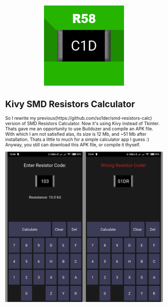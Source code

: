 <p align="center"> 
<img src="https://raw.githubusercontent.com/so1der/kivy-smd-calc/main/calc_apk/ico.png">
</p>

<h1><b>Kivy SMD Resistors Calculator</b></h1>
So I rewrite my previous(https://github.com/so1der/smd-resistors-calc) version of SMD Resistors Calculator. Now it's using Kivy instead of Tkinter. Thats gave me an opportunity to use Buildozer and compile an APK file. With which I am not satisfied alas, its size is 12 Mb, and ~51 Mb after installation. Thats a little to much for a simple calculator app I guess :)
Anyway, you still can download this APK file, or compile it thyself.

![alt tag](https://raw.githubusercontent.com/so1der/kivy-smd-calc/main/screenshots.png "ScreenShots of the programm")​


